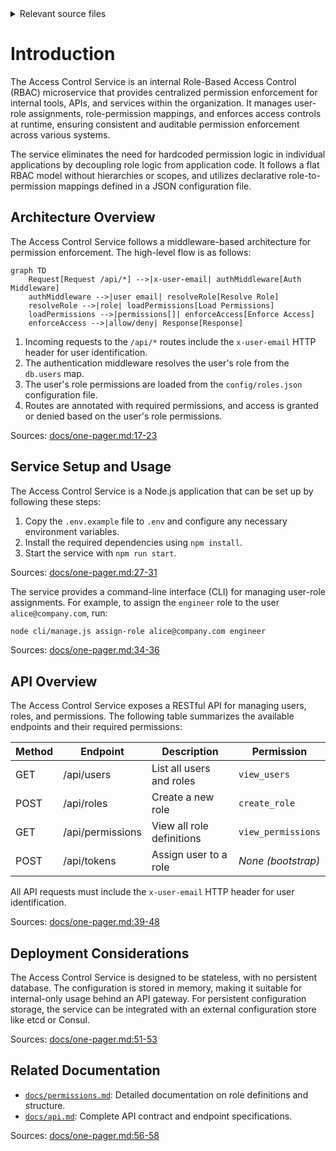 <details>
<summary>Relevant source files</summary>

The following files were used as context for generating this wiki page:

- [README.md](https://github.com/aanickode/access-control-service/blob/main/README.md)
- [docs/one-pager.md](https://github.com/aanickode/access-control-service/blob/main/docs/one-pager.md)
</details>

# Introduction

The Access Control Service is an internal Role-Based Access Control (RBAC) microservice that provides centralized permission enforcement for internal tools, APIs, and services within the organization. It manages user-role assignments, role-permission mappings, and enforces access controls at runtime, ensuring consistent and auditable permission enforcement across various systems.

The service eliminates the need for hardcoded permission logic in individual applications by decoupling role logic from application code. It follows a flat RBAC model without hierarchies or scopes, and utilizes declarative role-to-permission mappings defined in a JSON configuration file.

## Architecture Overview

The Access Control Service follows a middleware-based architecture for permission enforcement. The high-level flow is as follows:

```mermaid
graph TD
    Request[Request /api/*] -->|x-user-email| authMiddleware[Auth Middleware]
    authMiddleware -->|user email| resolveRole[Resolve Role]
    resolveRole -->|role| loadPermissions[Load Permissions]
    loadPermissions -->|permissions[]| enforceAccess[Enforce Access]
    enforceAccess -->|allow/deny| Response[Response]
```

1. Incoming requests to the `/api/*` routes include the `x-user-email` HTTP header for user identification.
2. The authentication middleware resolves the user's role from the `db.users` map.
3. The user's role permissions are loaded from the `config/roles.json` configuration file.
4. Routes are annotated with required permissions, and access is granted or denied based on the user's role permissions.

Sources: [docs/one-pager.md:17-23](https://github.com/aanickode/access-control-service/blob/main/docs/one-pager.md#L17-L23)

## Service Setup and Usage

The Access Control Service is a Node.js application that can be set up by following these steps:

1. Copy the `.env.example` file to `.env` and configure any necessary environment variables.
2. Install the required dependencies using `npm install`.
3. Start the service with `npm run start`.

Sources: [docs/one-pager.md:27-31](https://github.com/aanickode/access-control-service/blob/main/docs/one-pager.md#L27-L31)

The service provides a command-line interface (CLI) for managing user-role assignments. For example, to assign the `engineer` role to the user `alice@company.com`, run:

```bash
node cli/manage.js assign-role alice@company.com engineer
```

Sources: [docs/one-pager.md:34-36](https://github.com/aanickode/access-control-service/blob/main/docs/one-pager.md#L34-L36)

## API Overview

The Access Control Service exposes a RESTful API for managing users, roles, and permissions. The following table summarizes the available endpoints and their required permissions:

| Method | Endpoint         | Description                   | Permission         |
|--------|------------------|-------------------------------|--------------------|
| GET    | /api/users       | List all users and roles      | `view_users`       |
| POST   | /api/roles       | Create a new role             | `create_role`      |
| GET    | /api/permissions | View all role definitions     | `view_permissions` |
| POST   | /api/tokens      | Assign user to a role         | *None (bootstrap)* |

All API requests must include the `x-user-email` HTTP header for user identification.

Sources: [docs/one-pager.md:39-48](https://github.com/aanickode/access-control-service/blob/main/docs/one-pager.md#L39-L48)

## Deployment Considerations

The Access Control Service is designed to be stateless, with no persistent database. The configuration is stored in memory, making it suitable for internal-only usage behind an API gateway. For persistent configuration storage, the service can be integrated with an external configuration store like etcd or Consul.

Sources: [docs/one-pager.md:51-53](https://github.com/aanickode/access-control-service/blob/main/docs/one-pager.md#L51-L53)

## Related Documentation

- [`docs/permissions.md`](docs/permissions.md): Detailed documentation on role definitions and structure.
- [`docs/api.md`](docs/api.md): Complete API contract and endpoint specifications.

Sources: [docs/one-pager.md:56-58](https://github.com/aanickode/access-control-service/blob/main/docs/one-pager.md#L56-L58)